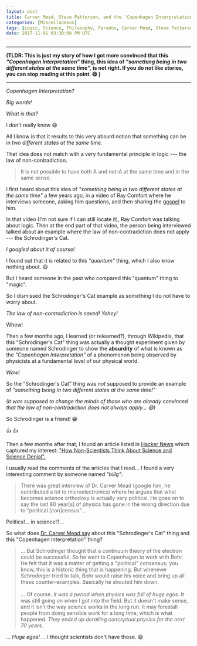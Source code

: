 ```yaml
---
layout: post
title: Carver Mead, Steve Patterson, and the 'Copenhagen Interpretation' thing
categories: [Miscellaneous]
tags: [Logic, Science, Philosophy, Paradox, Carver Mead, Steve Patterson, Schrodinger, Copenhagen Interpretation]
date: 2017-11-01 03:30:00 PM UTC
---
```


<!-- November 2, 2017 11:30:00 PM Philippine Time -->

---

**(TLDR: This is just my story of how I got more convinced that this _"Copenhagen Interpretation"_ thing, this idea of _"something being in two different states at the same time",_ is not right. If you do not like stories, you can stop reading at this point. :smile: )**

-----

_Copenhagen Interpretation?_

_Big words!_

_What is that?_

<!--more-->


I don't really know :laughing:

All I know is that it results to this very absurd notion that something can be in _two different states at the same time_.

That idea does not match with a very fundamental principle in logic --- the law of non-contradiction.

> It is not possible to have both A and not-A at the same time and in the same sense.

I first heard about this idea of _"something being in two different states at the same time"_ a few years ago, in a video of Ray Comfort where he interviews someone, asking him questions, and then sharing the [gospel](https://www.gotquestions.org/what-is-the-gospel.html) to him.

In that video (I'm not sure if I can still locate it), Ray Comfort was talking about logic. Then at the end part of that video, the person being interviewed talked about an example where the law of non-contradiction does not apply --- the Schrodinger's Cat.

_I googled about it of course!_

I found out that it is related to this _"quantum"_ thing, which I also know nothing about. :laughing:

But I heard someone in the past who compared this "quantum" thing to "magic".

So I dismissed the Schrodinger's Cat example as something I do not have to worry about.

_The law of non-contradiction is saved! Yehey!_

Whew!

Then a few months ago, I learned (or relearned?), through Wikipedia, that this "Schrodinger's Cat" thing was actually a thought experiment given by someone named Schrodinger to show the **absurdity** of what is known as the _"Copenhagen Interpretation"_ of a phenomenon being observed by physicists at a fundamental level of our physical world.

_Wow!_

So the "Schrodinger's Cat" thing was _not_ supposed to provide an example of _"something being in two different states at the same time!"_

_(It was supposed to change the minds of those who are already convinced that the law of non-contradiction does not always apply... :smile:)_

So Schrodinger is a friend! :grin:

:thumbsup: :thumbsup:

Then a few months after that, I found an article listed in [Hacker News](https://news.ycombinator.com) which captured my interest: ["How Non-Scientists Think About Science and Science Denial".](https://blogs.harvard.edu/philg/2017/06/28/how-non-scientists-think-about-science-and-science-denial/)

I usually read the comments of the articles that I read... I found a very interesting comment by someone named _"billg"_:

> There was great interview of Dr. Carver Mead (google him, he contributed a lot to microelectronics) where he argues that what becomes science orthodoxy is actually very political. He goes on to say the last 80 year[s] of physics has gone in the wrong direction due to “political [con]census”...

Politics!... in science!?...

So what does [Dr. Carver Mead say](http://worrydream.com/refs/Mead%20-%20American%20Spectator%20Interview.html) about this "Schrodinger's Cat" thing and this "Copenhagen Interpretation" thing?

> ... But Schrodinger thought that a continuum theory of the electron could be successful. So he went to Copenhagen to work with Bohr. He felt that it was a matter of getting a "political" consensus; you know, this is a historic thing that is happening. But whenever Schrodinger tried to talk, Bohr would raise his voice and bring up all these counter-examples. Basically he shouted him down.
<br /><br />
> ... Of course. _It was a period when physics was full of huge egos._ It was still going on when I got into the field. But it doesn't make sense, and it isn't the way science works in the long run. It may forestall people from doing sensible work for a long time, which is what happened. _They ended up derailing conceptual physics for the next 70 years._

_... Huge egos! ..._ I thought scientists don't have those. :smile:


